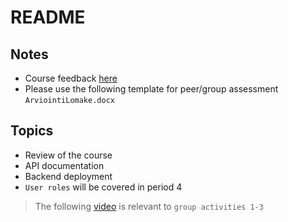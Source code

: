 # README

## Notes

- Course feedback [here](https://ojp.metropolia.fi/lomakkeet/1/lomake.html?code=VFgwMENHMzAtMzAwOQ==)
- Please use the following template for peer/group assessment `ArviointiLomake.docx`

## Topics

- Review of the course
- API documentation
- Backend deployment
- `User roles` will be covered in period 4

> The following [video](https://youtu.be/qwfE7fSVaZM) is relevant to `group activities 1-3`
